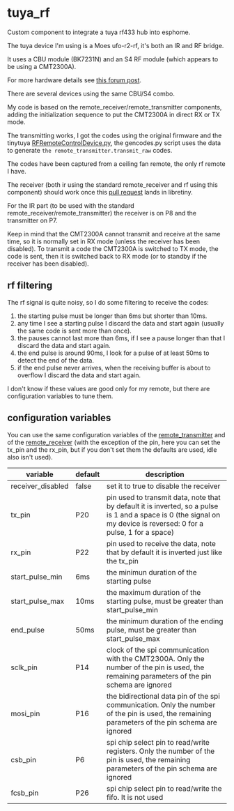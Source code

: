 # tuya_rf
Custom component to integrate a tuya rf433 hub into esphome.

The tuya device I'm using is a Moes ufo-r2-rf, it's both an IR and RF bridge.

It uses a CBU module (BK7231N) and an S4 RF module (which appears to be using a CMT2300A).

For more hardware details see [this forum post](https://www.elektroda.com/rtvforum/topic3975921.html).

There are several devices using the same CBU/S4 combo.

My code is based on the remote_receiver/remote_transmitter components, adding the initialization sequence to put the CMT2300A in direct RX or TX mode.

The transmitting works, I got the codes using the original firmware and the tinytuya [RFRemoteControlDevice.py](https://github.com/jasonacox/tinytuya/blob/master/tinytuya/Contrib/RFRemoteControlDevice.py), the gencodes.py script uses the data to generate `the remote_transmitter.transmit_raw` codes.

The codes have been captured from a ceiling fan remote, the only rf remote I have.

The receiver (both ir using the standard remote_receiver and rf using this component) should work once this [pull request](https://github.com/libretiny-eu/libretiny/pull/290) lands in libretiny.

For the IR part (to be used with the standard remote_receiver/remote_transmitter) the receiver is on P8 and the transmitter on P7.

Keep in mind that the CMT2300A cannot transmit and receive at the same time, so it is normally set in RX mode (unless the receiver has been disabled). To transmit a code the CMT2300A is switched
to TX mode, the code is sent, then it is switched back to RX mode (or to standby if the receiver has been disabled).

## rf filtering

The rf signal is quite noisy, so I do some filtering to receive the codes:

1. the starting pulse must be longer than 6ms but shorter than 10ms.
2. any time I see a starting pulse I discard the data and start again (usually the same code is sent more than once).
3. the pauses cannot last more than 6ms, if I see a pause longer than that I discard the data and start again.
4. the end pulse is around 90ms, I look for a pulse of at least 50ms to detect the end of the data.
5. if the end pulse never arrives, when the receiving buffer is about to overflow I discard the data and start again.

I don't know if these values are good only for my remote, but there are configuration variables to tune them.

## configuration variables

You can use the same configuration variables of the [remote_transmitter](https://esphome.io/components/remote_transmitter) and of the [remote_receiver](https://esphome.io/components/remote_receiver) (with the exception of the pin, here you can set the tx_pin and the rx_pin, but if you don't set them the defaults are used, idle also isn't used).

| variable | default | description |
|--|--|--|
|receiver_disabled|false|set it to true to disable the receiver|
|tx_pin|P20|pin used to transmit data, note that by default it is inverted, so a pulse is 1 and a space is 0 (the signal on my device is reversed: 0 for a pulse, 1 for a space)|
|rx_pin|P22|pin used to receive the data, note that by default it is inverted just like the tx_pin|
|start_pulse_min|6ms|the minimun duration of the starting pulse|
|start_pulse_max|10ms|the maximum duration of the starting pulse, must be greater than start_pulse_min|
|end_pulse|50ms|the minimum duration of the ending pulse, must be greater than start_pulse_max|
|sclk_pin|P14|clock of the spi communication with the CMT2300A. Only the number of the pin is used, the remaining parameters of the pin schema are ignored|
|mosi_pin|P16|the bidirectional data pin of the spi communication. Only the number of the pin is used, the remaining parameters of the pin schema are ignored|
|csb_pin|P6|spi chip select pin to read/write registers. Only the number of the pin is used, the remaining parameters of the pin schema are ignored|
|fcsb_pin|P26|spi chip select pin to read/write the fifo. It is not used|
